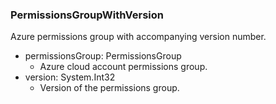 ### PermissionsGroupWithVersion
Azure permissions group with accompanying version number.

- permissionsGroup: PermissionsGroup
  - Azure cloud account permissions group.
- version: System.Int32
  - Version of the permissions group.
